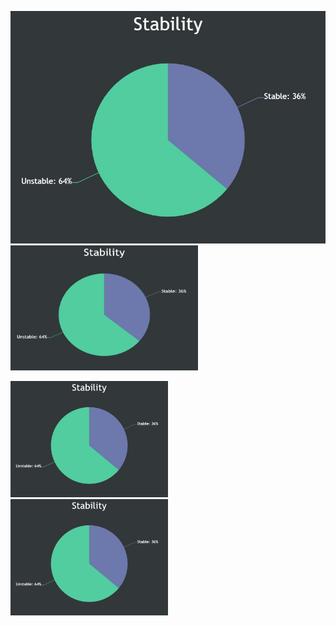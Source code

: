 ![Alt text](/images/Chart.jpeg)
<img src="/images/Chart.jpeg" alt="Alt text" width="300" height="200">

<div class="flex">
    <img src="/images/Chart.jpeg" alt="Image 1" style="width: 50%;">
    <img src="/images/Chart.jpeg" alt="Image 2" style="width: 50%;">
</div>
